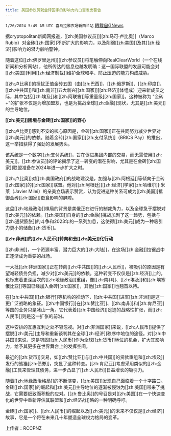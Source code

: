 ```yaml
---
title: 美国参议员就金砖国家的影响力向白宫发出警告
---
```

`1/26/2024 5:49 AM UTC 喜马拉雅农场新西兰站` [轉載自GNews](https://gnews.org/articles/2254910)

据cryptopolitan新闻网报道，[[zh:美国参议员]][[zh:马可·卢比奥]]（Marco Rubio）对金砖[[zh:国家]]不断扩大的影响力，以及削弱[[zh:美国]]及其[[zh:经济]]影响力的潜力敲响警钟。

随着这位[[zh:佛罗里达州]][[zh:参议员]]将笔触伸向RealClearWorld（一个在线新闻和分析网站），他所传达的信息也越发明确：这一国际联盟的发展可能会对[[zh:美国]]利用[[zh:经济制裁]]维护全球和平、防止压迫的能力构成威胁。

[[zh:卢比奥]]的担忧正值金砖五国（由[[zh:巴西]]、[[zh:俄罗斯]]、[[zh:印度]]、[[zh:中共国]]和[[zh:南非]]五大新兴[[zh:国家]][[zh:经济]]体组成）迎来新成员之际，其中包括[[zh:埃及]]和[[zh:阿联酋]]等重量级[[zh:国家]]。这种被称为 "金砖+"的扩张不仅是为增加盟友，也是为挑战全球[[zh:金融]]现状，尤其是[[zh:美元]]的主导地位。

**[[zh:美元]]困境与金砖[[zh:国家]]的野心**

[[zh:卢比奥]]感到不安的核心原因是，金砖[[zh:国家]]正在共同努力减少世界对[[zh:美元]]的依赖。随着金砖[[zh:国家]][[zh:支付系统]]（BRICS Pay）的推出，这一举措获得了强劲的发展势头。

该系统是一个数字[[zh:支付系统]]，旨在促进集团内部的交易，而无需使用[[zh:美元]]。[[zh:参议员]]的评论揭示了这一转变的潜在影响，尤其是在金砖[[zh:国家]]联盟准备在2024年进一步扩大之时。

[[zh:卢比奥]]对[[zh:美国政府]]的战略建议是，加强与[[zh:阿根廷]]等倾向于金砖[[zh:国家]]的[[zh:国家]]联盟。他对[[zh:阿根廷]][[zh:经济]]学家[[zh:哈维尔]]·米莱（Javier Milei）的亲美立场表示赞赏，认为促进这种关系可成为[[zh:美国]]抵御金砖[[zh:国家]]蚕食影响的屏障。

这盘[[zh:地缘政治]]棋局的背景是美俄正在进行的制裁角力，以及全球急于摆脱对[[zh:美元]]的依赖。[[zh:美国]]自身的[[zh:金融]]挑战加剧了这一趋势，包括与[[zh:通货膨胀]]的斗争和2023年的一系列加息，这使得[[zh:美元]]成为一种吸引力更小的储备[[zh:货币]]。

**[[zh:非洲]]的[[zh:人民币]]转向和去[[zh:美元]]化行动**

[[zh:非洲]]，一个资源丰富、潜力巨大的[[zh:大陆]]，在这场[[zh:金融]]拉锯战中正逐渐成为重要的战场。

一大批[[zh:非洲国家]]正在转向[[zh:中共国]]的[[zh:人民币]]，被吸引的原因是有望减轻债务负担，减少对[[zh:美元]]的依赖。这种转变不仅仅是[[zh:经济]]上的，也标志着更深层次的[[zh:地缘政治]]重组，像[[zh:南非]]、[[zh:埃及]]和[[zh:埃塞俄比亚]]等国已经加入金砖[[zh:国家]]，其他[[zh:国家]]也翘首以待。

在[[zh:中共国]][[zh:银行]]等机构的推动下，[[zh:中共国]]进军[[zh:非洲]]是这一更广泛战略的象征。[[zh:中国银行]]在[[zh:赞比亚]]、[[zh:南非]]和[[zh:肯尼亚]]等国的业务只是冰山一角。它代表着[[zh:中国经济]]足迹的战略性扩张，而[[zh:人民币]]则是这一扩张的前沿。

这种安排的互惠互利之处不容忽视。对[[zh:非洲国家]]来说，[[zh:人民币]]提供了摆脱[[zh:美元]]主导和重新谈判其在全球[[zh:经济]]秩序中地位的途径。对[[zh:中共国]]来说，这是巩固[[zh:人民币]]作为全球[[zh:货币]]地位的机会，扩大其影响力，给予其更多在世界舞台上的发挥空间。

最近的[[zh:货币]]交易，如[[zh:赞比亚]]与[[zh:中共国]]的贷款重组和[[zh:埃及]]发行的熊猫[[zh:债券]]，突显了这种转变。[[zh:肯尼亚]]考虑采用类似的[[zh:金融]]工具来管理其债务，进一步凸显了[[zh:人民币]]日益增长的吸引力。

随着[[zh:地缘政治格局]]的不断演变，[[zh:美国]]发现自己面临着一个十字路口。金砖[[zh:国家]]的崛起和[[zh:美元]]主导地位的逐渐被侵蚀为[[zh:美国]]带来了挑战，它需要细致而积极的应对。[[zh:鲁比奥]]的号召是对[[zh:美国]]在一个快速变化的世界中重新评估其联盟和[[zh:经济战]]略的一种明确呼吁。

金砖[[zh:国家]]、[[zh:人民币]]的崛起以及[[zh:美元]]的未来不仅仅是[[zh:经济]]故事，它是一个将在未来几十年塑造全球权力格局的变革。

上传者：RCCPNZ
